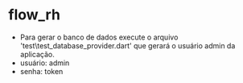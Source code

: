 # flow_rh

- Para gerar o banco de dados execute o arquivo 'test\test_database_provider.dart' que gerará o usuário admin da aplicação.
- usuário: admin
- senha: token
